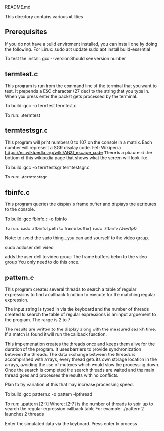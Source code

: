 README.md

This directory contains various utilities

Prerequisites
--------------
If you do not have a build enviroment installed, you can install one by doing the following.
For Linux:
sudo apt update
sudo apt install build-essential

To test the install:
gcc --version
Should see version number


termtest.c
-----------
This program is run from the command line of the terminal that you want to test.
It prepends a ESC character (27 dec) to the string that you type in.
When you press enter the packet gets processed by the terminal.

To build:
gcc -o termtest termtest.c

To run:
./termtest


termtestsgr.c
--------------
This program will print numbers 0 to 107 on the console in a matrix.
Each number will represent a SGR display code.
Ref: Wikipedia
https://en.wikipedia.org/wiki/ANSI_escape_code
There is a picture at the bottom of this wikipedia page that shows what the screen
will look like.

To build:
gcc -o termtestsgr termtestsgr.c

To run:
./termtestsgr


fbinfo.c
----------
This program queries the display's frame buffer and displays the attributes to the console.

To build:
gcc fbinfo.c -o fbinfo

To run:
sudo ./fbinfo [path to frame buffer]
sudo ./fbinfo /dev/fp0

Note: to avoid the sudo thing...you can add yourself to the video group.

sudo adduser dell video

adds the user dell to video group
The frame buffers belon to the video group
You only need to do this once.

pattern.c
----------
This program creates several threads to search a table of regular expressions
to find a callback function to execute for the matching regular expression.

The input string is typed in via the keyboard and the number of threads created
to search the table of regular expressions is an input arguement to the program.
The range is 2 to 7.

The results are written to the display along with the measured search time.
If a match is found it will run the callback function.

This implemenation creates the threads once and keeps them alive for the duration of
the program. It uses barriers to provide synchronization between the threads.
The data exchange between the threads is accomplished with arrays, every thread gets
its own storage location in the arrays, avoiding the use of mutexes which
would slow the processing down.
Once the search is completed the search threads are waited and the main thread
goes and processes the results with no conflicts.

Plan to try variation of this that may increase processing speed.

To build:
gcc pattern.c -o pattern -lpthread

To run:
./pattern [2-7]
Where:
    [2-7] is the number of threads to spin up to search the regular expression callback table
For example:
    ./pattern 2
launches 2 threads

Enter the simulated data via the keyboard. Press enter to process